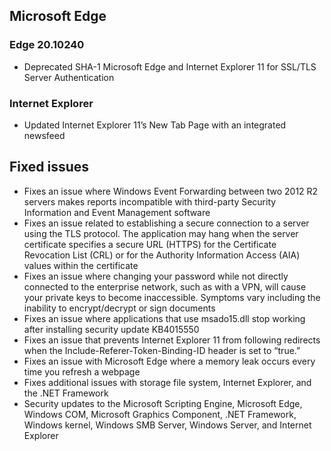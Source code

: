 ## Microsoft Edge
### Edge 20.10240
- Deprecated SHA-1 Microsoft Edge and Internet Explorer 11 for SSL/TLS Server Authentication

### Internet Explorer
- Updated Internet Explorer 11’s New Tab Page with an integrated newsfeed

## Fixed issues
- Fixes an issue where Windows Event Forwarding between two 2012 R2 servers makes reports incompatible with third-party Security Information and Event Management software
- Fixes an issue related to establishing a secure connection to a server using the TLS protocol. The application may hang when the server certificate specifies a secure URL (HTTPS) for the Certificate Revocation List (CRL) or for the Authority Information Access (AIA) values within the certificate
- Fixes an issue where changing your password while not directly connected to the enterprise network, such as with a VPN, will cause your private keys to become inaccessible. Symptoms vary including the inability to encrypt/decrypt or sign documents
- Fixes an issue where applications that use msado15.dll stop working after installing security update KB4015550
- Fixes an issue that prevents Internet Explorer 11 from following redirects when the Include-Referer-Token-Binding-ID header is set to “true.” 
- Fixes an issue with Microsoft Edge where a memory leak occurs every time you refresh a webpage
- Fixes additional issues with storage file system, Internet Explorer, and the .NET Framework
- Security updates to the Microsoft Scripting Engine, Microsoft Edge, Windows COM, Microsoft Graphics Component, .NET Framework, Windows kernel, Windows SMB Server, Windows Server, and Internet Explorer